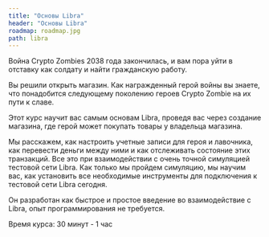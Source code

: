 ```yaml
---
title: "Основы Libra"
header: "Основы Libra"
roadmap: roadmap.jpg
path: libra
---
```


Война Crypto Zombies 2038 года закончилась, и вам пора уйти в отставку как солдату и найти гражданскую работу.

Вы решили открыть магазин. Как награжденный герой войны вы знаете, что понадобится следующему поколению героев Crypto Zombie на их пути к славе.

Этот курс научит вас самым основам Libra, проведя вас через создание магазина, где герой может покупать товары у владельца магазина.

Мы расскажем, как настроить учетные записи для героя и лавочника, как перевести деньги между ними и как отслеживать состояние этих транзакций. Все это при взаимодействии с очень точной симуляцией тестовой сети Libra. Как только мы пройдем симуляцию, мы научим вас, как установить все необходимые инструменты для подключения к тестовой сети Libra сегодня.

Он разработан как быстрое и простое введение во взаимодействие с Libra, опыт программирования не требуется.

Время курса: 30 минут - 1 час
